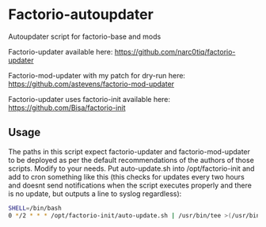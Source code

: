 # Factorio-autoupdater
Autoupdater script for factorio-base and mods

Factorio-updater available here:
https://github.com/narc0tiq/factorio-updater

Factorio-mod-updater with my patch for dry-run here:
https://github.com/astevens/factorio-mod-updater

Factorio-updater uses factorio-init available here:
https://github.com/Bisa/factorio-init

## Usage
The paths in this script expect factorio-updater and factorio-mod-updater to be deployed as per the default recommendations of the authors of those scripts. Modify to your needs. Put auto-update.sh into /opt/factorio-init and add to cron something like this (this checks for updates every two hours and doesnt send notifications when the script executes properly and there is no update, but outputs a line to syslog regardless):
```bash
SHELL=/bin/bash
0 */2 * * * /opt/factorio-init/auto-update.sh | /usr/bin/tee >(/usr/bin/logger -t "factorio update") | /bin/grep -v 'No new update'
```
